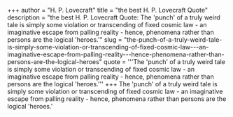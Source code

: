 +++
author = "H. P. Lovecraft"
title = "the best H. P. Lovecraft Quote"
description = "the best H. P. Lovecraft Quote: The 'punch' of a truly weird tale is simply some violation or transcending of fixed cosmic law - an imaginative escape from palling reality - hence, phenomena rather than persons are the logical 'heroes.'"
slug = "the-punch-of-a-truly-weird-tale-is-simply-some-violation-or-transcending-of-fixed-cosmic-law---an-imaginative-escape-from-palling-reality---hence-phenomena-rather-than-persons-are-the-logical-heroes"
quote = '''The 'punch' of a truly weird tale is simply some violation or transcending of fixed cosmic law - an imaginative escape from palling reality - hence, phenomena rather than persons are the logical 'heroes.'''
+++
The 'punch' of a truly weird tale is simply some violation or transcending of fixed cosmic law - an imaginative escape from palling reality - hence, phenomena rather than persons are the logical 'heroes.'
